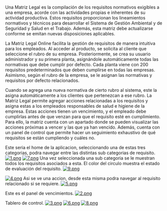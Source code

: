 Una Matriz Legal es la compilación de los requisitos normativos exigibles a una empresa, acorde con las actividades propias e inherentes de su actividad productiva. Estos requisitos proporcionan los lineamientos normativos y técnicos para desarrollar el Sistema de Gestión Ambiental y de Seguridad y Salud en el Trabajo. Además, esta matriz debe actualizarse conforme se emitan nuevas disposiciones aplicables.

La Matriz Legal Online facilita la gestión de requisitos de manera intuitiva para los empleados. Al acceder al producto, se solicita al cliente que seleccione el rubro de su empresa. Posteriormente, se crea su usuario administrador y su primera planta, asignándole automáticamente todas las normativas que debe cumplir por defecto. Cada planta viene con 200 requisitos predeterminados que deben cumplirse en todas las empresas. Asimismo, según el rubro de la empresa, se le asignan las normativas y requisitos por defecto relacionados.

Cuando se agrega una nueva normativa de cierto rubro al sistema, este la asigna automáticamente a los clientes que pertenezcan a ese rubro. La Matriz Legal permite agregar acciones relacionadas a los requisitos y asigna estas a los empleados responsables de salud e higiene de la empresa. Estas acciones tienen un vencimiento, y el empleado debe cumplirlas antes de que venzan para que el requisito esté en cumplimiento. Para ello, la matriz cuenta con un apartado donde se pueden visualizar las acciones próximas a vencer y las que ya han vencido. Además, cuenta con un panel de control que permite hacer un seguimiento exhaustivo de qué requisitos se están cumpliendo y cuáles no.



Este seria el home de la aplicacion, seleccionando una de estas tres categorias, podra navegar entre las distintas sub categorias de requisito.
[![1.png](https://i.postimg.cc/XN2RsGHF/1.png)](https://postimg.cc/NLHCMMwf)
[![7.png](https://i.postimg.cc/504r3b8n/7.png)](https://postimg.cc/mcnVZxXH)
Una vez seleccionada una sub categoria se le muestran todos los requisitos asociados a esta. El color del circulo muestra el estado de evaluación del requisito.
[![9.png](https://i.postimg.cc/mgW89yRX/9.png)](https://postimg.cc/svKYdSM7)

[![4.png](https://i.postimg.cc/T3bB2kRq/4.png)](https://postimg.cc/G4cXqxTH)
Asi se ve una accion, desde esta misma podra navegar al requisito relacionado si se requiere.
[![5.png](https://i.postimg.cc/KYrVBR31/5.png)](https://postimg.cc/hJvpq4rn)

Este es el panel de vencimientos.
[![2.png](https://i.postimg.cc/65yDgWgP/2.png)](https://postimg.cc/ZCz7ySTP)

Tablero de control.
[![3.png](https://i.postimg.cc/N0wSK1Fh/3.png)](https://postimg.cc/TKCCS5nQ)
[![6.png](https://i.postimg.cc/28MPDpfS/6.png)](https://postimg.cc/SJLZ6vsB)
[![8.png](https://i.postimg.cc/zvxCLTzB/8.png)](https://postimg.cc/m1FzJzFf)
